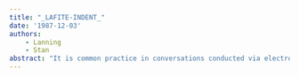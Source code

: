 ```yaml
---
title: "_LAFITE-INDENT_"
date: '1987-12-03'
authors: 
    - Lanning
    - Stan
abstract: "It is common practice in conversations conducted via electronic mail to include bits and pieces of previous messages in reply messages. The included text is indented to set it apart visually from the main body of the message. LAFITE-INDENT provides some support for this style of e–mail use."
---
```


